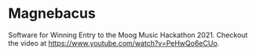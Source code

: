 # Magnebacus
Software for Winning Entry to the Moog Music Hackathon 2021. Checkout the video at https://www.youtube.com/watch?v=PeHwQo6eCUo.
